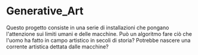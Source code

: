 # Generative_Art
Questo progetto consiste in una serie di installazioni che pongano l'attenzione sui limiti umani e delle macchine.
Può un algoritmo fare ciò che l'uomo ha fatto in campo artistico in secoli di storia?
Potrebbe nascere una corrente artistica dettata dalle macchine?
